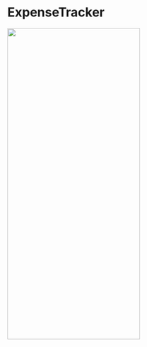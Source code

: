 # ExpenseTracker
<img src="https://github.com/GunchaSwift/ExpenseTracker/assets/97989957/7b3eeb2e-d929-417d-8426-d608a68e985a" width="300" height="700">
